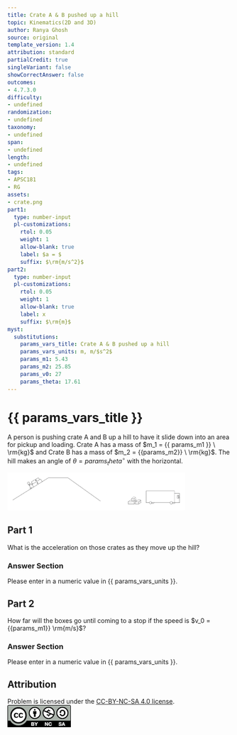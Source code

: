 ```yaml
---
title: Crate A & B pushed up a hill
topic: Kinematics(2D and 3D)
author: Ranya Ghosh
source: original
template_version: 1.4
attribution: standard
partialCredit: true
singleVariant: false
showCorrectAnswer: false
outcomes:
- 4.7.3.0
difficulty:
- undefined
randomization:
- undefined
taxonomy:
- undefined
span:
- undefined
length:
- undefined
tags:
- APSC181
- RG
assets:
- crate.png
part1:
  type: number-input
  pl-customizations:
    rtol: 0.05
    weight: 1
    allow-blank: true
    label: $a = $
    suffix: $\rm{m/s^2}$
part2:
  type: number-input
  pl-customizations:
    rtol: 0.05
    weight: 1
    allow-blank: true
    label: x
    suffix: $\rm{m}$
myst:
  substitutions:
    params_vars_title: Crate A & B pushed up a hill
    params_vars_units: m, m/$s^2$
    params_m1: 5.43
    params_m2: 25.85
    params_v0: 27
    params_theta: 17.61
---
```

# {{ params_vars_title }}
A person is pushing crate A and B up a hill to have it slide down into an area for pickup and loading.
Crate A has a mass of $m_1 = {{ params_m1 }} \ \rm{kg}$ and Crate B has a mass of $m_2 = {{params_m2}} \ \rm{kg}$.
The hill makes an angle of $\theta =  {{ params_theta }}^{\circ}$ with the horizontal.

<img src="crate.png" width=400>

## Part 1

What is the acceleration on those crates as they move up the hill?

### Answer Section

Please enter in a numeric value in {{ params_vars_units }}.

## Part 2

How far will the boxes go until coming to a stop if the speed is $v_0 = {{params_m1}} \rm{m/s}$?

### Answer Section

Please enter in a numeric value in {{ params_vars_units }}.

## Attribution

Problem is licensed under the [CC-BY-NC-SA 4.0 license](https://creativecommons.org/licenses/by-nc-sa/4.0/).<br> ![The Creative Commons 4.0 license requiring attribution-BY, non-commercial-NC, and share-alike-SA license.](https://raw.githubusercontent.com/firasm/bits/master/by-nc-sa.png)